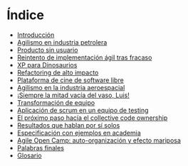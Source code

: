 Índice
===

* [Introducción](00-introduccion.md)
* [Agilismo en industria petrolera](01-caso_petrolera.md)
* [Producto sin usuario](02-producto_sin_usuarios.md)
* [Reintento de implementación ágil tras fracaso](03-reintento.md)
* [XP para Dinosaurios](04-xp_dinos.md)
* [Refactoring de alto impacto](05-refactoring_groso.md)
* [Plataforma de cine de software libre](06-plataforma_cine.md)
* [Agilismo en la industria aeroespacial](07-caso_aeroespacial.md)
* [¡Siempre la mitad vacía del vaso, Luis!](08-mitad_vacia.md)
* [Transformación de equipo](09-transformacion_de_equipo.md)
* [Aplicación de scrum en un equipo de testing](10-testing-con-scrum.md)
* [El próximo paso hacía el collective code ownership](11-collective_ownership.md)
* [Resultados que hablan por sí solos](13-resultados_que_hablan.md)
* [Especificación con ejemplos en academia](14-especificacion_con_ejemplos.md)
* [Agile Open Camp: auto-organización y efecto mariposa](15-el_aoc.md)
* [Palabras finales](16-palabras_finales.md)
* [Glosario](glosario.md)
